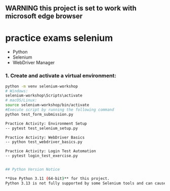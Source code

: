 ## WARNING this project is set to work with microsoft edge browser 

# practice exams selenium

- Python
- Selenium
- WebDriver Manager

### 1. Create and activate a virtual environment:
```bash
python -m venv selenium-workshop
# Windows:
selenium-workshop\Scripts\activate
# macOS/Linux:
source selenium-workshop/bin/activate
#Execute script by running the following command
python test_form_submission.py

Practice Activity: Environment Setup
-- pytest test_selenium_setup.py

Practice Activity: WebDriver Basics
-- python test_webdriver_basics.py

Practice Activity: Login Test Automation
-- pytest login_test_exercise.py


## Python Version Notice

**Use Python 3.11 (64-bit)** for this project.  
Python 3.13 is not fully supported by some Selenium tools and can cause errors like:
